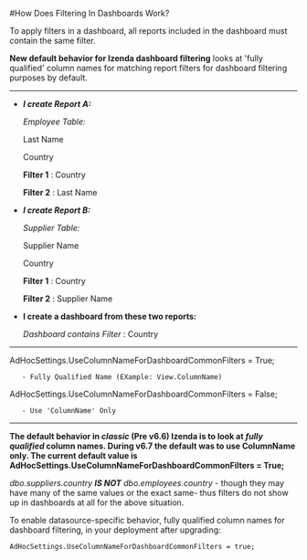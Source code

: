 #How Does Filtering In Dashboards Work?

To apply filters in a dashboard, all reports included in the dashboard must contain the same filter. 

**New default behavior for Izenda dashboard filtering** looks at 'fully qualified' column names for matching report filters for dashboard filtering purposes by default.

---------

- **_I create Report A:_**

    _Employee Table:_

    Last Name

    Country

    **Filter 1** : Country

    **Filter 2** : Last Name


- **_I create Report B:_**

    _Supplier Table:_

    Supplier Name

    Country

    **Filter 1** : Country

    **Filter 2** : Supplier Name

- **I create a dashboard from these two reports:**

    _Dashboard contains Filter_ : Country

--------

AdHocSettings.UseColumnNameForDashboardCommonFilters = True;

       - Fully Qualified Name (EXample: View.ColumnName)

AdHocSettings.UseColumnNameForDashboardCommonFilters = False;

       - Use 'ColumnName' Only
--------

**The default behavior in _classic_ (Pre v6.6) Izenda is to look at _fully qualified_ column names. During v6.7 the default was to use ColumnName only. The current default value is AdHocSettings.UseColumnNameForDashboardCommonFilters = True;**

_dbo.suppliers.country_ _**IS NOT**_ _dbo.employees.country_ - though they may have many of the same values or the exact same- thus filters do not show up in dashboards at all for the above situation.

To enable datasource-specific behavior, fully qualified column names for dashboard filtering, in your deployment after upgrading:

``AdHocSettings.UseColumnNameForDashboardCommonFilters = true;``